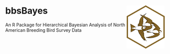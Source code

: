 # bbsBayes <img src="man/figures/logo.png" align="right" />

An R Package for Hierarchical Bayesian Analysis of North American Breeding Bird Survey Data
